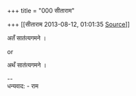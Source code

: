 +++
title = "000 सीताराम"

+++
[[सीताराम	2013-08-12, 01:01:35 [Source](https://groups.google.com/g/samskrita/c/jlv_lr1xqlk)]]



अतँ सात॑त्यगमने ।  

or  

अथँ सात॑त्यगमने ।

  
--  
धन्यवाद: - राम

